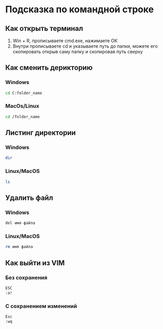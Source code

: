 # Подсказка по командной строке

## Как открыть терминал

1. Win + R, прописываете cmd.exe, нажимаете ОК
2. Внутри прописываете cd и указываете путь до папки, можете его скопировать открыв саму папку и скопировав путь сверху

## Как сменить дерикторию

### Windows

```sh
cd C:folder_name
```

### MacOs/Linux

```sh
cd /folder_name
```

## Листинг директории

### Windows

```sh
dir
```

### Linux/MacOS

```sh
ls
```

## Удалить файл

### Windows

```sh
del имя файла
```

### Linux/MacOS

```sh
rm имя файла
```

## Как выйти из VIM

### Без сохранения

```sh
ESC
:a!
```

### С сохранением изменений

```sh
Esc
:wq
```
